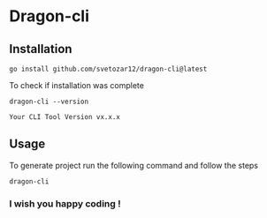 # Dragon-cli

## Installation

```
go install github.com/svetozar12/dragon-cli@latest
```

To check if installation was complete

```
dragon-cli --version

Your CLI Tool Version vx.x.x
```

## Usage

To generate project run the following command and follow the steps

```
dragon-cli
```

### I wish you happy coding !
